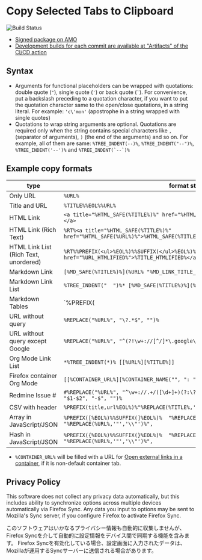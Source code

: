 # Copy Selected Tabs to Clipboard

![Build Status](https://github.com/piroor/copy-selected-tabs-to-clipboard/actions/workflows/main.yml/badge.svg?branch=trunk)

* [Signed package on AMO](https://addons.mozilla.org/firefox/addon/copy-selected-tabs-to-clipboar/)
* [Development builds for each commit are available at "Artifacts" of the CI/CD action](https://github.com/piroor/copy-selected-tabs-to-clipboard/actions?query=workflow%3ACI%2FCD)


## Syntax

* Arguments for functional placeholders can be wrapped with quotations: double quote (`"`), single quote (`'`) or back quote (`` ` ``). For convenience, put a backslash preceding to a quotation character, if you want to put the quotation character same to the open/close quotations, in a string literal. For example: `'c\'mon'` (apostrophe in a string wrapped with single quotes)
* Quotations to wrap string arguments are optional. Quotations are required only when the string contains special characters like `,` (separator of arguments), `)` (the end of the arguments) and so on. For example, all of them are same: `%TREE_INDENT(--)%`, `%TREE_INDENT("--")%`, `%TREE_INDENT('--')%` and ``%TREE_INDENT(`--`)%``

## Example copy formats

|type|format string|
|----|-------------|
|Only URL|`%URL%`|
|Title and URL|`%TITLE%%EOL%%URL%`|
|HTML Link|`<a title="%HTML_SAFE(%TITLE%)%" href="%HTML_SAFE(%URL%)%">%HTML_SAFE(%TITLE%)%</a>`|
|HTML Link (Rich Text)|`%RT%<a title="%HTML_SAFE(%TITLE%)%" href="%HTML_SAFE(%URL%)%">%HTML_SAFE(%TITLE%)%</a>`|
|HTML Link List (Rich Text, unordered)|`%RT%%PREFIX(<ul>%EOL%)%%SUFFIX(</ul>%EOL%)%<li><a href="%URL_HTMLIFIED%">%TITLE_HTMLIFIED%</a></li>%EOL%`|
|Markdown Link|`[%MD_SAFE(%TITLE%)%](%URL% "%MD_LINK_TITLE_SAFE(%TITLE%)%")`|
|Markdown Link List|`%TREE_INDENT("  ")%* [%MD_SAFE(%TITLE%)%](%URL% "%MD_LINK_TITLE_SAFE(%TITLE%)%")`|
|Markdown Tables|`%PREFIX(|title|url|%EOL%|---|---|%EOL%)%|%REPLACE(%TITLE%,'\|','\\|')%|%REPLACE(%URL%,'\|','\\|')%|`|
|URL without query|`%REPLACE("%URL%", "\?.*$", "")%`|
|URL without query except Google|`%REPLACE("%URL%", "^(?!\w+://[^/]*\.google\.[^/]*/.*)\?.*$", "$1")`|
|Org Mode Link List|`*%TREE_INDENT(*)% [[%URL%][%TITLE%]]`|
|Firefox container Org Mode| `[[%CONTAINER_URL%][%CONTAINER_NAME("", ": ")%%TITLE%]]`|
|Redmine Issue #|`#%REPLACE("%URL%", "^\w+://.+/([\d+]+)(?:\?[^#]*)?(?:#(?:note-([\d]+))?[^#]*)?$", "$1-$2", "-$", "")%`|
|CSV with header|`%PREFIX(title,url%EOL%)%"%REPLACE(%TITLE%,'"','""')%","%REPLACE(%URL%,'"','""')%"`|
|Array in JavaScript/JSON|`%PREFIX([%EOL%)%%SUFFIX(]%EOL%)%  "%REPLACE(%TITLE%,'"','\\"')%", "%REPLACE(%URL%,'"','\\"')%",`|
|Hash in JavaScript/JSON|`%PREFIX({%EOL%)%%SUFFIX(}%EOL%)%  "%REPLACE(%TITLE%,'"','\\"')%": "%REPLACE(%URL%,'"','\\"')%",`|


* `%CONTAINER_URL%` will be filled with a URL for [Open external links in a container](https://addons.mozilla.org/firefox/addon/open-url-in-container/), if it is non-default container tab.

## Privacy Policy

This software does not collect any privacy data automatically, but this includes ability to synchronize options across multiple devices automatically via Firefox Sync.
Any data you input to options may be sent to Mozilla's Sync server, if you configure Firefox to activate Firefox Sync.

このソフトウェアはいかなるプライバシー情報も自動的に収集しませんが、Firefox Syncを介して自動的に設定情報をデバイス間で同期する機能を含みます。
Firefox Syncを有効化している場合、設定画面に入力されたデータは、Mozillaが運用するSyncサーバーに送信される場合があります。
